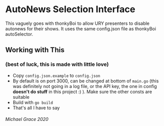 # AutoNews Selection Interface

 This vaguely goes with thonkyBoi to allow URY presenters to disable autonews for their shows.
It uses the same config.json file as thonkyBoi autoSelector.

## Working with This

### (best of luck, this is made with little love)

* Copy `config.json.example` to `config.json`
* By default is on port 3000, can be changed at bottom of `main.go` (this was definitely not going in a log file, or the API key, the one in config **doesn't do stuff** in this project :) ). Make sure the other consts are suitable
* Build with `go build`
* That's all I have to say

###### Michael Grace 2020